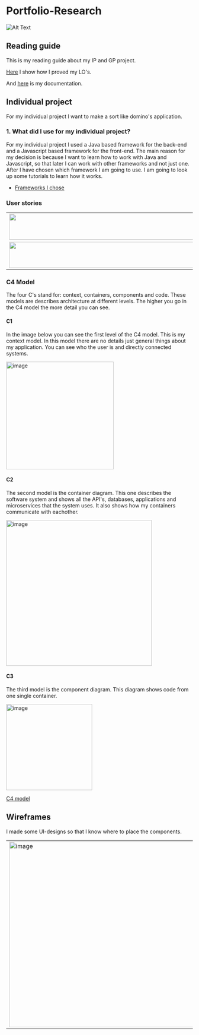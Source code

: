 # Portfolio-Research
![Alt Text](https://media0.giphy.com/media/dWesBcTLavkZuG35MI/giphy.gif?cid=ecf05e47ttj9yzh16tgd8otlygn5930l5vs548tahunuvlru&rid=giphy.gif&ct=g)

## Reading guide

This is my reading guide about my IP and GP project.

[Here](https://github.com/TimoOerlemans/Portfolio-Research/blob/main/Portfolio.md) I show how I proved my LO's.

And [here](https://github.com/TimoOerlemans/Portfolio-Research/blob/main/Research.md) is my documentation.

## Individual project

For my individual project I want to make a sort like domino's application. 

### 1. What did I use for my individual project?
For my individual project I used a Java based framework for the back-end and a Javascript based framework for the front-end. The main reason for my decision is because I want to learn how to work with Java and Javascript, so that later I can work with other frameworks and not just one. 
After I have chosen which framework I am going to use. I am going to look up some tutorials to learn how it works.
- [Frameworks I chose](https://github.com/TimoOerlemans/Portfolio-Research/blob/main/Research.md#1-java-framework)


### User stories
  
<table>
  <tr>
    <td><img src="https://user-images.githubusercontent.com/99472273/168768314-fe249f64-474f-400f-82e8-bbfcdbdfd0de.png" width=500 height=70></td> 
    <td><img src="https://user-images.githubusercontent.com/99472273/168768736-fbcf9c7c-46a8-43b2-88cb-ae06e75dc43f.png" width=500 height=70></td> 
  </tr>
 <tr>
    <td><img src="https://user-images.githubusercontent.com/99472273/168768895-ff3da803-05f0-41ee-8af1-e946cd1e7199.png" width=500 height=70></td> 
    <td><img src="https://user-images.githubusercontent.com/99472273/168769089-d6a77919-ab87-476b-a016-de8b4a0b50f8.png" width=500 height=70></td> 
  </tr>
 </table>

### C4 Model
The four C's stand for: context, containers, components and code. These models are describes architecture at different levels. The higher you go in the C4 model the more detail you can see. 

#### C1
In the image below you can see the first level of the C4 model. This is my context model. In this model there are no details just general things about my application. You can see who the user is and directly connected systems.

<img width="290" alt="image" src="https://user-images.githubusercontent.com/99472273/168769545-31a54ff6-2423-4475-8573-a2d387ca20c9.png">


#### C2
The second model is the container diagram. This one describes the software system and shows all the API's, databases, applications and microservices that the system uses. It also shows how my containers communicate with eachother.

<img width="393" alt="image" src="https://user-images.githubusercontent.com/99472273/168769376-9ef1fa7c-b691-4e97-b6b8-160e1a56790f.png">

#### C3
The third model is the component diagram. This diagram shows code from one single container. 

<img width="232" alt="image" src="https://user-images.githubusercontent.com/99472273/168767426-fc682803-ba68-4795-8c9f-dc403f5c1055.png">

[C4 model](https://www.infoq.com/articles/C4-architecture-model/)


## Wireframes

I made some UI-designs so that I know where to place the components.

<table>
  <tr>
  <td><img width="500" alt="image" src="https://user-images.githubusercontent.com/99472273/157851713-ef175c30-ff37-4cc4-a76a-47c610ceabe0.png"></td>
  <td><img width="500" alt="image" src="https://user-images.githubusercontent.com/99472273/157851688-5e4bb303-1f0f-4e47-aafb-431e93673914.png"></td>
    </tr>
</table>
